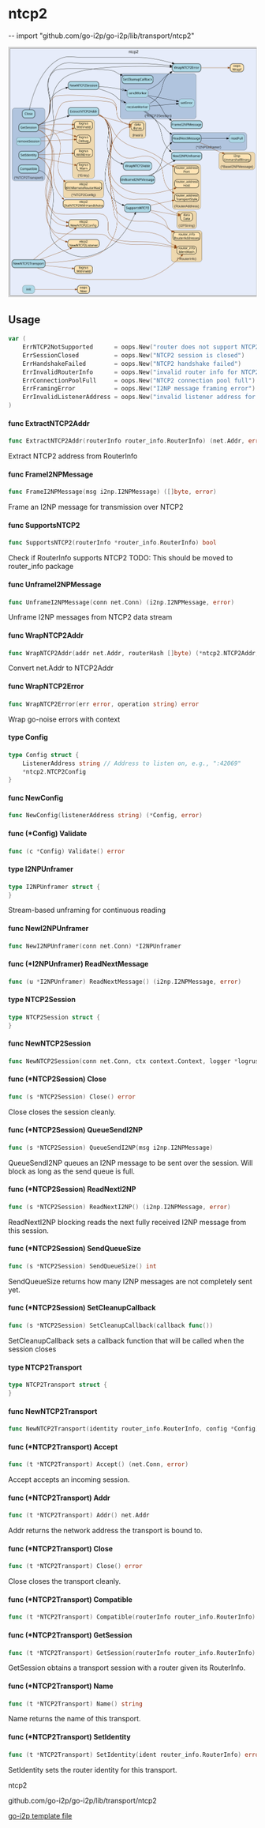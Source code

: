 # ntcp2
--
    import "github.com/go-i2p/go-i2p/lib/transport/ntcp2"

![ntcp2.svg](ntcp2.svg)



## Usage

```go
var (
	ErrNTCP2NotSupported      = oops.New("router does not support NTCP2")
	ErrSessionClosed          = oops.New("NTCP2 session is closed")
	ErrHandshakeFailed        = oops.New("NTCP2 handshake failed")
	ErrInvalidRouterInfo      = oops.New("invalid router info for NTCP2")
	ErrConnectionPoolFull     = oops.New("NTCP2 connection pool full")
	ErrFramingError           = oops.New("I2NP message framing error")
	ErrInvalidListenerAddress = oops.New("invalid listener address for NTCP2")
)
```

#### func  ExtractNTCP2Addr

```go
func ExtractNTCP2Addr(routerInfo router_info.RouterInfo) (net.Addr, error)
```
Extract NTCP2 address from RouterInfo

#### func  FrameI2NPMessage

```go
func FrameI2NPMessage(msg i2np.I2NPMessage) ([]byte, error)
```
Frame an I2NP message for transmission over NTCP2

#### func  SupportsNTCP2

```go
func SupportsNTCP2(routerInfo *router_info.RouterInfo) bool
```
Check if RouterInfo supports NTCP2 TODO: This should be moved to router_info
package

#### func  UnframeI2NPMessage

```go
func UnframeI2NPMessage(conn net.Conn) (i2np.I2NPMessage, error)
```
Unframe I2NP messages from NTCP2 data stream

#### func  WrapNTCP2Addr

```go
func WrapNTCP2Addr(addr net.Addr, routerHash []byte) (*ntcp2.NTCP2Addr, error)
```
Convert net.Addr to NTCP2Addr

#### func  WrapNTCP2Error

```go
func WrapNTCP2Error(err error, operation string) error
```
Wrap go-noise errors with context

#### type Config

```go
type Config struct {
	ListenerAddress string // Address to listen on, e.g., ":42069"
	*ntcp2.NTCP2Config
}
```


#### func  NewConfig

```go
func NewConfig(listenerAddress string) (*Config, error)
```

#### func (*Config) Validate

```go
func (c *Config) Validate() error
```

#### type I2NPUnframer

```go
type I2NPUnframer struct {
}
```

Stream-based unframing for continuous reading

#### func  NewI2NPUnframer

```go
func NewI2NPUnframer(conn net.Conn) *I2NPUnframer
```

#### func (*I2NPUnframer) ReadNextMessage

```go
func (u *I2NPUnframer) ReadNextMessage() (i2np.I2NPMessage, error)
```

#### type NTCP2Session

```go
type NTCP2Session struct {
}
```


#### func  NewNTCP2Session

```go
func NewNTCP2Session(conn net.Conn, ctx context.Context, logger *logrus.Entry) *NTCP2Session
```

#### func (*NTCP2Session) Close

```go
func (s *NTCP2Session) Close() error
```
Close closes the session cleanly.

#### func (*NTCP2Session) QueueSendI2NP

```go
func (s *NTCP2Session) QueueSendI2NP(msg i2np.I2NPMessage)
```
QueueSendI2NP queues an I2NP message to be sent over the session. Will block as
long as the send queue is full.

#### func (*NTCP2Session) ReadNextI2NP

```go
func (s *NTCP2Session) ReadNextI2NP() (i2np.I2NPMessage, error)
```
ReadNextI2NP blocking reads the next fully received I2NP message from this
session.

#### func (*NTCP2Session) SendQueueSize

```go
func (s *NTCP2Session) SendQueueSize() int
```
SendQueueSize returns how many I2NP messages are not completely sent yet.

#### func (*NTCP2Session) SetCleanupCallback

```go
func (s *NTCP2Session) SetCleanupCallback(callback func())
```
SetCleanupCallback sets a callback function that will be called when the session
closes

#### type NTCP2Transport

```go
type NTCP2Transport struct {
}
```


#### func  NewNTCP2Transport

```go
func NewNTCP2Transport(identity router_info.RouterInfo, config *Config) (*NTCP2Transport, error)
```

#### func (*NTCP2Transport) Accept

```go
func (t *NTCP2Transport) Accept() (net.Conn, error)
```
Accept accepts an incoming session.

#### func (*NTCP2Transport) Addr

```go
func (t *NTCP2Transport) Addr() net.Addr
```
Addr returns the network address the transport is bound to.

#### func (*NTCP2Transport) Close

```go
func (t *NTCP2Transport) Close() error
```
Close closes the transport cleanly.

#### func (*NTCP2Transport) Compatible

```go
func (t *NTCP2Transport) Compatible(routerInfo router_info.RouterInfo) bool
```

#### func (*NTCP2Transport) GetSession

```go
func (t *NTCP2Transport) GetSession(routerInfo router_info.RouterInfo) (transport.TransportSession, error)
```
GetSession obtains a transport session with a router given its RouterInfo.

#### func (*NTCP2Transport) Name

```go
func (t *NTCP2Transport) Name() string
```
Name returns the name of this transport.

#### func (*NTCP2Transport) SetIdentity

```go
func (t *NTCP2Transport) SetIdentity(ident router_info.RouterInfo) error
```
SetIdentity sets the router identity for this transport.



ntcp2 

github.com/go-i2p/go-i2p/lib/transport/ntcp2

[go-i2p template file](/template.md)
